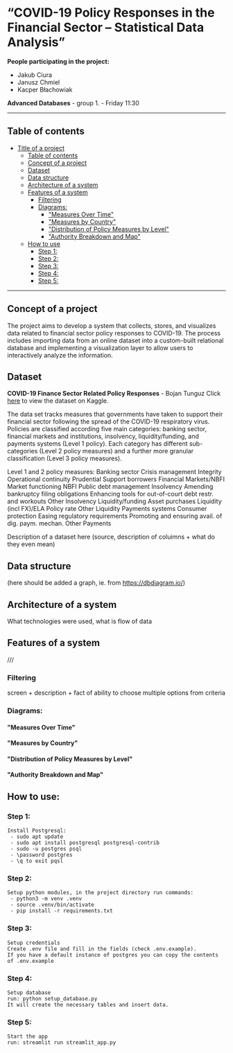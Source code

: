 # “COVID-19 Policy Responses in the Financial Sector – Statistical Data Analysis” 

**People participating in the project:**
 - Jakub Ciura 
 - Janusz Chmiel
 - Kacper Błachowiak

  **Advanced Databases** - group 1. - Friday 11:30

----
## Table of contents
- [Title of a project](#title-of-a-project)
  - [Table of contents](#table-of-contents)
  - [Concept of a project](#concept-of-a-project)
  - [Dataset](#dataset)
  - [Data structure](#data-structure)
  - [Architecture of a system](#architecture-of-a-system)
  - [Features of a system](#features-of-a-system)
    - [Filtering](#filtering)
    - [Diagrams:](#diagrams)
      - ["Measures Over Time"](#measures-over-time)
      - ["Measures by Country"](#measures-by-country)
      - ["Distribution of Policy Measures by Level"](#distribution-of-policy-measures-by-level)
      - ["Authority Breakdown and Map"](#authority-breakdown-and-map)
  - [How to use](#how-to-use)
    - [Step 1:](#step-1)
    - [Step 2:](#step-2)
    - [Step 3:](#step-3)
    - [Step 4:](#step-4)
    - [Step 5:](#step-5)
---
## Concept of a project

The project aims to develop a system that collects, stores, and visualizes data related to financial sector policy responses to COVID-19. The process includes importing data from an online dataset into a custom-built relational database and implementing a visualization layer to allow users to interactively analyze the information. 

## Dataset

**COVID-19 Finance Sector Related Policy Responses** - Bojan Tunguz 
Click [here](https://www.kaggle.com/datasets/tunguz/covid19-finance-sector-related-policy-responses/data) to view the dataset on Kaggle.

The data set tracks measures that governments have taken to support their financial sector following the spread of the COVID-19 respiratory virus. Policies are classified according five main categories: banking sector, financial markets and institutions, insolvency, liquidity/funding, and payments systems (Level 1 policy). Each category has different sub-categories (Level 2 policy measures) and a further more granular classification (Level 3 policy measures).

Level 1 and 2 policy measures:
    Banking sector Crisis management
    Integrity
    Operational continuity
    Prudential
    Support borrowers
    Financial Markets/NBFI Market functioning
    NBFI
    Public debt management
    Insolvency Amending bankruptcy filing obligations
    Enhancing tools for out-of-court debt restr. and workouts
    Other Insolvency
    Liquidity/funding Asset purchases
    Liquidity (incl FX)/ELA
    Policy rate
    Other Liquidity
    Payments systems Consumer protection
    Easing regulatory requirements
    Promoting and ensuring avail. of dig. paym. mechan.
    Other Payments


Description of a dataset here (source, description of coluimns + what do they even mean)

## Data structure
(here should be added a graph, ie. from https://dbdiagram.io/)

## Architecture of a system
What technologies were used, what is flow of data


## Features of a system
///
### Filtering
screen + description + fact of ability to choose multiple options from criteria

### Diagrams:

#### "Measures Over Time"

#### "Measures by Country"

#### "Distribution of Policy Measures by Level"

#### "Authority Breakdown and Map"


## How to use:

### Step 1: 
    Install Postgresql:
     - sudo apt update
     - sudo apt install postgresql postgresql-contrib
     - sudo -u postgres psql
     - \password postgres
     - \q to exit pqsl

### Step 2:
    Setup python modules, in the project directory run commands:
     - python3 -m venv .venv
     - source .venv/bin/activate
     - pip install -r requirements.txt

### Step 3:
    Setup credentials
    Create .env file and fill in the fields (check .env.example).
    If you have a default instance of postgres you can copy the contents of .env.example

### Step 4:
    Setup database
    run: python setup_database.py
    It will create the necessary tables and insert data.

### Step 5:
    Start the app
    run: streamlit run streamlit_app.py
